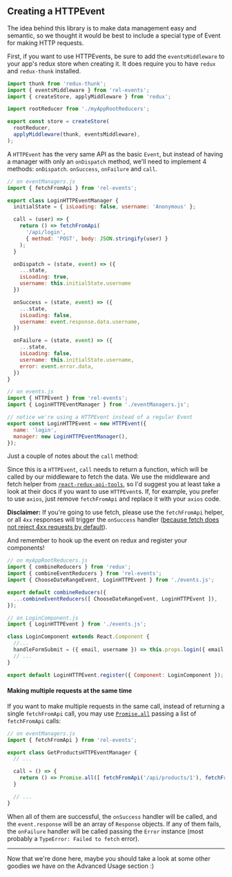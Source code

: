 ## Creating a HTTPEvent

The idea behind this library is to make data management easy and semantic, so we thought it would be best to include a special type of Event for making HTTP requests.

First, if you want to use HTTPEvents, be sure to add the `eventsMiddleware` to your app's redux store when creating it. It does require you to have `redux` and `redux-thunk` installed.

```js
import thunk from 'redux-thunk';
import { eventsMiddleware } from 'rel-events';
import { createStore, applyMiddleware } from 'redux';

import rootReducer from './myAppRootReducers';

export const store = createStore(
  rootReducer,
  applyMiddleware(thunk, eventsMiddleware),
);
```

A `HTTPEvent` has the very same API as the basic `Event`, but instead of having a manager with only an `onDispatch` method, we'll need to implement 4 methods: `onDispatch`. `onSuccess`, `onFailure` and `call`.

```js
// on eventManagers.js
import { fetchFromApi } from 'rel-events';

export class LoginHTTPEventManager {
  initialState = { isLoading: false, username: 'Anonymous' };

  call = (user) => {
    return () => fetchFromApi(
      '/api/login',
      { method: 'POST', body: JSON.stringify(user) }
    );
  }

  onDispatch = (state, event) => ({
    ...state,
    isLoading: true,
    username: this.initialState.username
  })

  onSuccess = (state, event) => ({
    ...state,
    isLoading: false,
    username: event.response.data.username,
  })

  onFailure = (state, event) => ({
    ...state,
    isLoading: false,
    username: this.initialState.username,
    error: event.error.data,
  })
}

// on events.js
import { HTTPEvent } from 'rel-events';
import { LoginHTTPEventManager } from './eventManagers.js';

// notice we're using a HTTPEvent instead of a regular Event
export const LoginHTTPEvent = new HTTPEvent({
  name: 'login',
  manager: new LoginHTTPEventManager(),
});
```

Just a couple of notes about the `call` method:

Since this is a `HTTPEvent`, `call` needs to return a function, which will be called by our middleware to fetch the data. We use the middleware and fetch helper from [`react-redux-api-tools`](https://github.com/labcodes/react-redux-api-tools), so I'd suggest you at least take a look at their docs if you want to use `HTTPEvent`s. If, for example, you prefer to use `axios`, just remove `fetchFromApi` and replace it with your `axios` code.

**Disclaimer:** If you're going to use fetch, please use the `fetchFromApi` helper, or all `4xx` responses will trigger the `onSuccess` handler ([because fetch does not reject 4xx requests by default](https://www.tjvantoll.com/2015/09/13/fetch-and-errors/)).

And remember to hook up the event on redux and register your components!

```js
// on myAppRootReducers.js
import { combineReducers } from 'redux';
import { combineEventReducers } from 'rel-events';
import { ChooseDateRangeEvent, LoginHTTPEvent } from './events.js';

export default combineReducers({
  ...combineEventReducers([ ChooseDateRangeEvent, LoginHTTPEvent ]),
});

// on LoginComponent.js
import { LoginHTTPEvent } from './events.js';

class LoginComponent extends React.Component {
  //...
  handleFormSubmit = ({ email, username }) => this.props.login({ email, username });
  // ...
}

export default LoginHTTPEvent.register({ Component: LoginComponent });
```

#### Making multiple requests at the same time

If you want to make multiple requests in the same call, instead of returning a single `fetchFromApi` call, you may use [`Promise.all`](https://developer.mozilla.org/en-US/docs/Web/JavaScript/Reference/Global_Objects/Promise/all) passing a list of `fetchFromApi` calls:

```js
// on eventManagers.js
import { fetchFromApi } from 'rel-events';

export class GetProductsHTTPEventManager {
  // ...

  call = () => {
    return () => Promise.all([ fetchFromApi('/api/products/1'), fetchFromApi('/api/products/2'), ]);
  }

  // ...
}
```

When all of them are successful, the `onSuccess` handler will be called, and the `event.response` will be an array of `Response` objects. If any of them fails, the `onFailure` handler will be called passing the `Error` instance (most probably a `TypeError: Failed to fetch` error).

---------------

Now that we're done here, maybe you should take a look at some other goodies we have on the Advanced Usage section :)

